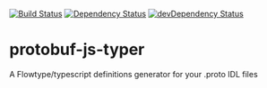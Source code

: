 [![Build Status](https://travis-ci.org/flegall/protobuf-js-typer.svg?branch=master)](https://travis-ci.org/flegall/protobuf-js-typer)
[![Dependency Status](https://david-dm.org/flegall/protobuf-js-typer.svg)](https://david-dm.org/flegall/protobuf-js-typer)
[![devDependency Status](https://david-dm.org/flegall/protobuf-js-typer/dev-status.svg)](https://david-dm.org/flegall/protobuf-js-typer#info=devDependencies)

# protobuf-js-typer
A Flowtype/typescript definitions generator for your .proto IDL files
